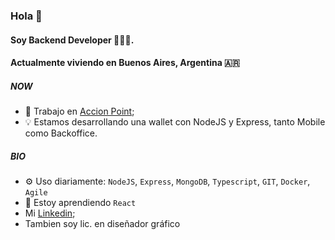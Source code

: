 ### Hola 👋

#### Soy Backend Developer 👨🏻‍💻. 
#### Actualmente viviendo en Buenos Aires, Argentina 🇦🇷

##### NOW

- 🏢 Trabajo en [Accion Point](https://accionpoint.com/);
- 💡 Estamos desarrollando una wallet con NodeJS y Express, tanto Mobile como Backoffice.

##### BIO

- ⚙️ Uso diariamente: `NodeJS`, `Express`, `MongoDB`, `Typescript`, `GIT`, `Docker`, `Agile`
- 🌱 Estoy aprendiendo `React`
- Mi [Linkedin](https://www.linkedin.com/in/rodrigo-navarro-9b513136/T);
- Tambien soy lic. en diseñador gráfico
